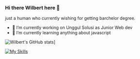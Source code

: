 ### Hi there Wilbert here 👋

just a human who currently wishing for getting barchelor degree. 

- 🔭 I’m currently working on Unggul Solusi as Junior Web dev
- 🌱 I’m currently learning anything about javascript


![Wilbert's GitHub stats](https://github-readme-stats.vercel.app/api?username=kerbaudisko21)]

[![My Skills](https://skillicons.dev/icons?i=js,html,css,ts,php,laravel,nextjs,mongodb,java)](https://skillicons.dev)
